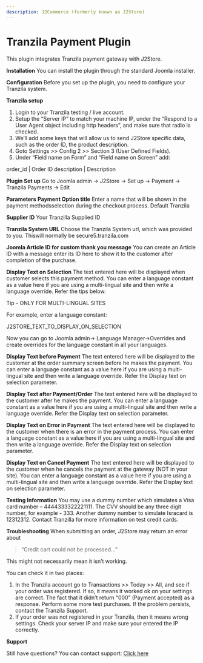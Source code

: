 ```yaml
---
description: J2Commerce (formerly known as J2Store)
---
```


# Tranzila Payment Plugin

This plugin integrates Tranzila payment gateway with J2Store.

**Installation** You can install the plugin through the standard Joomla installer.

**Configuration** Before you set up the plugin, you need to configure your Tranzila system.

**Tranzila setup**

1. Login to your Tranzila testing / live account.
2. Setup the “Server IP” to match your machine IP, under the “Respond to a User Agent object including http headers”, and make sure that radio is checked.
3. We’ll add some keys that will allow us to send J2Store specific data, such as the order ID, the product description.
4. Goto Settings >> Config 2 >> Section 3 (User Defined Fields).
5. Under “Field name on Form” and “Field name on Screen” add:

order\_id | Order ID description | Description

**Plugin Set up** Go to Joomla admin → J2Store → Set up → Payment → Tranzila Payments → Edit

**Parameters** **Payment Option title** Enter a name that will be shown in the payment methodsselection during the checkout process. Default Tranzila

**Supplier ID** Your Tranzilla Supplied ID

**Tranzila System URL** Choose the Tranzila System url, which was provided to you. Thiswill normally be secure5.tranzila.com

**Joomla Article ID for custom thank you message** You can create an Article ID with a message enter its ID here to show it to the customer after completion of the purchase.

**Display Text on Selection** The text entered here will be displayed when customer selects this payment method. You can enter a language constant as a value here if you are using a multi-lingual site and then write a language override. Refer the tips below.

Tip - ONLY FOR MULTI-LINGUAL SITES

For example, enter a language constant:

J2STORE\_TEXT\_TO\_DISPLAY\_ON\_SELECTION

Now you can go to Joomla admin-> Language Manager->Overrides and create overrides for the language constant in all your languages.

**Display Text before Payment** The text entered here will be displayed to the customer at the order summary screen before he makes the payment. You can enter a language constant as a value here if you are using a multi-lingual site and then write a language override. Refer the Display text on selection parameter.

**Display Text after Payment/Order** The text entered here will be displayed to the customer after he makes the payment. You can enter a language constant as a value here if you are using a multi-lingual site and then write a language override. Refer the Display text on selection parameter.

**Display Text on Error in Payment** The text entered here will be displayed to the customer when there is an error in the payment process. You can enter a language constant as a value here if you are using a multi-lingual site and then write a language override. Refer the Display text on selection parameter.

**Display Text on Cancel Payment** The text entered here will be displayed to the customer when he cancels the payment at the gateway (NOT in your site). You can enter a language constant as a value here if you are using a multi-lingual site and then write a language override. Refer the Display text on selection parameter.

**Testing Information** You may use a dummy number which simulates a Visa card number – 4444333322221111. The CVV should be any three digit number, for example - 333. Another dummy number to simulate Isracard is 12312312. Contact Tranzilla for more information on test credit cards.

**Troubleshooting** When submitting an order, J2Store may return an error about

> “Credit cart could not be processed…”

This might not necessarily mean it isn’t working.

You can check it in two places:

1. In the Tranzila account go to Transactions >> Today >> All, and see if your order was registered. If so, it means it worked ok on your settings are correct. The fact that it didn’t return “000” (Payment accepted) as a response. Perform some more test purchases. If the problem persists, contact the Tranzila Support.
2. If your order was not registered in your Tranzila, then it means wrong settings. Check your server IP and make sure your entered the IP correctly.

**Support**

Still have questions? You can contact support: [Click here](https://www.j2commerce.com/support)
